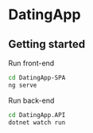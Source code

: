 # DatingApp

## Getting started

Run front-end

```bash
cd DatingApp-SPA
ng serve
```

Run back-end

```bash
cd DatingApp.API
dotnet watch run
```
